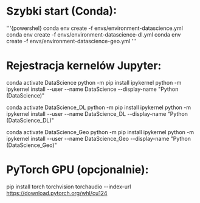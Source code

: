 # Szybki start (Conda):

'''{powershel}
conda env create -f envs/environment-datascience.yml
conda env create -f envs/environment-datascience-dl.yml
conda env create -f envs/environment-datascience-geo.yml
'''
# Rejestracja kernelów Jupyter:

conda activate DataScience
python -m pip install ipykernel
python -m ipykernel install --user --name DataScience --display-name "Python (DataScience)"

conda activate DataScience_DL
python -m pip install ipykernel
python -m ipykernel install --user --name DataScience_DL --display-name "Python (DataScience_DL)"

conda activate DataScience_Geo
python -m pip install ipykernel
python -m ipykernel install --user --name DataScience_Geo --display-name "Python (DataScience_Geo)"

# PyTorch GPU (opcjonalnie):
pip install torch torchvision torchaudio --index-url https://download.pytorch.org/whl/cu124